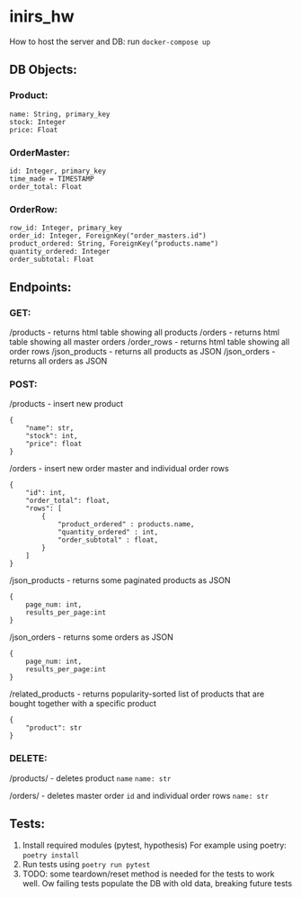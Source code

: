 # inirs_hw

How to host the server and DB:
run `docker-compose up`

## DB Objects:

### Product:

    name: String, primary_key
    stock: Integer
    price: Float

### OrderMaster:

    id: Integer, primary_key
    time_made = TIMESTAMP
    order_total: Float

### OrderRow:

    row_id: Integer, primary_key
    order_id: Integer, ForeignKey("order_masters.id")
    product_ordered: String, ForeignKey("products.name")
    quantity_ordered: Integer
    order_subtotal: Float

## Endpoints:

### GET:

/products - returns html table showing all products
/orders - returns html table showing all master orders
/order_rows - returns html table showing all order rows
/json_products - returns all products as JSON
/json_orders - returns all orders as JSON

### POST:

/products - insert new product

```
{
    "name": str,
    "stock": int,
    "price": float
}
```

/orders - insert new order master and individual order rows

```
{
    "id": int,
    "order_total": float,
    "rows": [
        {
            "product_ordered" : products.name,
            "quantity_ordered" : int,
            "order_subtotal" : float,
        }
    ]
}
```

/json_products - returns some paginated products as JSON

```
{
    page_num: int,
    results_per_page:int
}
```

/json_orders - returns some orders as JSON

```
{
    page_num: int,
    results_per_page:int
}
```

/related_products - returns popularity-sorted list of products that are bought together with a specific product

```
{
    "product": str
}
```

### DELETE:

/products/<name> - deletes product `name`
`name: str`

/orders/<id> - deletes master order `id` and individual order rows
`name: str`

## Tests:

1. Install required modules (pytest, hypothesis)
   For example using poetry:
   `poetry install`
2. Run tests using `poetry run pytest`
3. TODO: some teardown/reset method is needed for the tests to work well. Ow failing tests populate the DB with old data, breaking future tests
